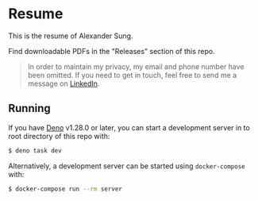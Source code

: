 # Resume

This is the resume of Alexander Sung.

Find downloadable PDFs in the "Releases" section of this repo.

> In order to maintain my privacy, my email and phone number
> have been omitted. If you need to get in touch, feel free to send me a
> message on [LinkedIn](https://www.linkedin.com/in/sungalexander).

## Running

If you have [Deno](https://deno.land/) v1.28.0 or later, you can start a
development server in to root directory of this repo with:

```bash
$ deno task dev
```

Alternatively, a development server can be started using `docker-compose` with:

```bash
$ docker-compose run --rm server
```
